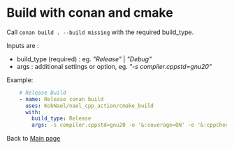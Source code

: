 
# Build with conan and cmake

Call `conan build . --build missing` with the required build_type.

Inputs are :
 * build_type (required) : eg. *"Release"* | *"Debug"*
 * args : additional settings or option, eg. *"-s compiler.cppstd=gnu20"*

Example:

```yaml
    # Release Build
    - name: Release conan build
      uses: KobNael/nael_cpp_action/cmake_build
      with:
        build_type: Release
        args: -s compiler.cppstd=gnu20 -o '&:coverage=ON' -o '&:cppcheck=ON' -o '&:valgrind=ON'
```

Back to [Main page](README.md)
